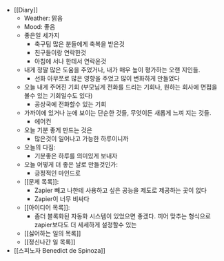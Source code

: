 - [[Diary]]
    - Weather: 맑음
    - Mood: 좋음
    - 좋은일 세가지
        - 축구팀 많은 분들에게 축복을 받은것
        - 친구들이랑 연락한것
        - 아침에 서나 한테서 연락온것
    - 내게 정말 많은 도움을 주었거나, 내가 매우 높이 평가하는 오랜 지인들.
        - 선화 아무쪼로 많은 영향을 주었고 많이 변화하게 만들었다
    - 오늘 내게 주어진 기회 (부모님게 전화를 드리는 기회나, 원하는 회사에 면접을 볼수 있는 기회일수도 있다)
        - 공상국에 전화할수 있는 기회
    - 가까이에 있거나 눈에 보이는 단순한 것들, 무엇이든 새롭게 느껴 지는 것들.
        - 에어컨
    - 오늘 기분 좋게 만드는 것은
        - 많은것이 일어나고 가능한 하루이니까
    - 오늘의 다짐:
        - 기분좋은 하루를 의미있게 보내자
    - 오늘 어떻게 더 좋은 날로 만들것인가:
        - 긍정적인 마인드로
    - [[문제 목록]]:
        - Zapier 빼고 나한테 사용하고 싶은 공능을 제도로 제공하는 곳이 없다
        - Zapier이 너무 비싸다
    - [[아이디어 목록]]:
        - 좀더 블록화된 자동화 시스템이 있었으면 좋겠다. 끼어 맞추는 형식으로 zapier보다도 더 세세하게 설정할수 있는
    - [[싫어하는 일의 목록]]
    - [[정신나간 일 목록]]
- [[스피노자 Benedict de Spinoza]]
